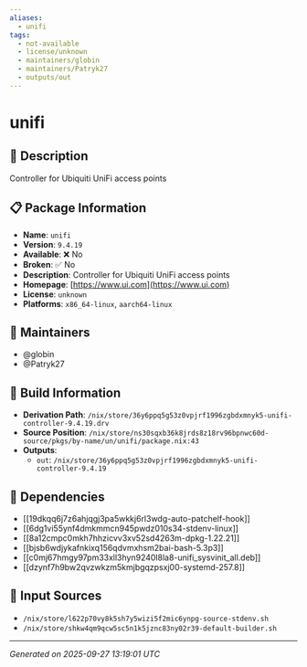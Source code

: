 ```yaml
---
aliases:
  - unifi
tags:
  - not-available
  - license/unknown
  - maintainers/globin
  - maintainers/Patryk27
  - outputs/out
---
```


# unifi

## 📝 Description

Controller for Ubiquiti UniFi access points

## 📋 Package Information

- **Name**: `unifi`
- **Version**: `9.4.19`
- **Available**: ❌ No
- **Broken**: ✅ No
- **Description**: Controller for Ubiquiti UniFi access points
- **Homepage**: [https://www.ui.com](https://www.ui.com)
- **License**: `unknown`
- **Platforms**: `x86_64-linux`, `aarch64-linux`
## 👥 Maintainers

- @globin
- @Patryk27


## 🔧 Build Information

- **Derivation Path**: `/nix/store/36y6ppq5g53z0vpjrf1996zgbdxmnyk5-unifi-controller-9.4.19.drv`
- **Source Position**: `/nix/store/ns30sqxb36k8jrds8z18rv96bpnwc60d-source/pkgs/by-name/un/unifi/package.nix:43`
- **Outputs**:
  - `out`:  `/nix/store/36y6ppq5g53z0vpjrf1996zgbdxmnyk5-unifi-controller-9.4.19`

## 🔗 Dependencies

- [[19dkqq6j7z6ahjqgj3pa5wkkj6rl3wdg-auto-patchelf-hook]]
- [[6dg1vi55ynf4dmkmmcn945pwdz010s34-stdenv-linux]]
- [[8a12cmpc0mkh7hhzicvv3xv52sd4263m-dpkg-1.22.21]]
- [[bjsb6wdjykafnkixq156qdvmxhsm2bai-bash-5.3p3]]
- [[c0mj67hmgy97pm33xll3hyn9240l8la8-unifi_sysvinit_all.deb]]
- [[dzynf7h9bw2qvzwkzm5kmjbgqzpsxj00-systemd-257.8]]

## 📁 Input Sources

- `/nix/store/l622p70vy8k5sh7y5wizi5f2mic6ynpg-source-stdenv.sh`
- `/nix/store/shkw4qm9qcw5sc5n1k5jznc83ny02r39-default-builder.sh`

---
*Generated on 2025-09-27 13:19:01 UTC*
